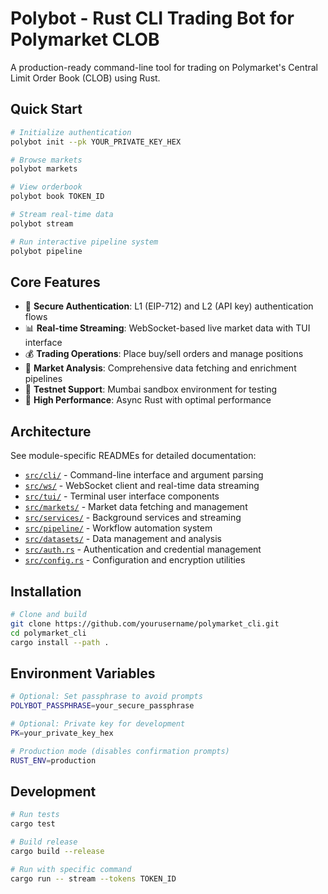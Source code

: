 # Polybot - Rust CLI Trading Bot for Polymarket CLOB

A production-ready command-line tool for trading on Polymarket's Central Limit Order Book (CLOB) using Rust.

## Quick Start

```bash
# Initialize authentication
polybot init --pk YOUR_PRIVATE_KEY_HEX

# Browse markets
polybot markets

# View orderbook
polybot book TOKEN_ID

# Stream real-time data
polybot stream

# Run interactive pipeline system
polybot pipeline
```

## Core Features

- 🔐 **Secure Authentication**: L1 (EIP-712) and L2 (API key) authentication flows
- 📊 **Real-time Streaming**: WebSocket-based live market data with TUI interface
- 💰 **Trading Operations**: Place buy/sell orders and manage positions
- 🔄 **Market Analysis**: Comprehensive data fetching and enrichment pipelines
- 🧪 **Testnet Support**: Mumbai sandbox environment for testing
- 🚀 **High Performance**: Async Rust with optimal performance

## Architecture

See module-specific READMEs for detailed documentation:

- [`src/cli/`](src/cli/README.md) - Command-line interface and argument parsing
- [`src/ws/`](src/ws/README.md) - WebSocket client and real-time data streaming
- [`src/tui/`](src/tui/README.md) - Terminal user interface components
- [`src/markets/`](src/markets/README.md) - Market data fetching and management
- [`src/services/`](src/services/README.md) - Background services and streaming
- [`src/pipeline/`](src/pipeline/README.md) - Workflow automation system
- [`src/datasets/`](src/datasets/README.md) - Data management and analysis
- [`src/auth.rs`](src/) - Authentication and credential management
- [`src/config.rs`](src/) - Configuration and encryption utilities

## Installation

```bash
# Clone and build
git clone https://github.com/yourusername/polymarket_cli.git
cd polymarket_cli
cargo install --path .
```

## Environment Variables

```bash
# Optional: Set passphrase to avoid prompts
POLYBOT_PASSPHRASE=your_secure_passphrase

# Optional: Private key for development
PK=your_private_key_hex

# Production mode (disables confirmation prompts)
RUST_ENV=production
```

## Development

```bash
# Run tests
cargo test

# Build release
cargo build --release

# Run with specific command
cargo run -- stream --tokens TOKEN_ID
```

